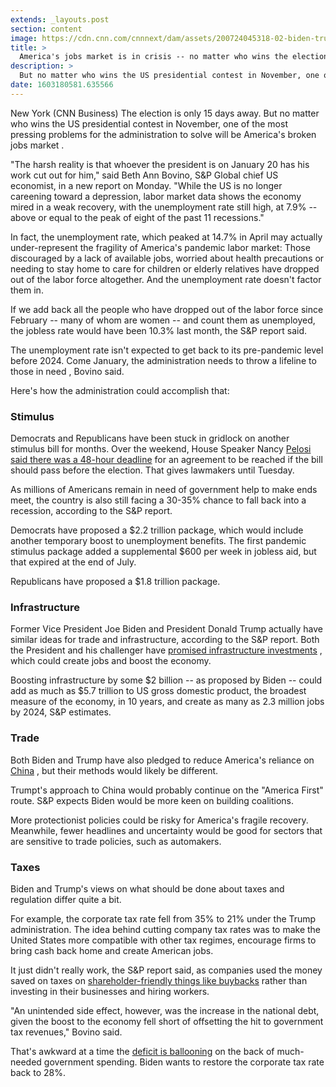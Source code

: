 ```yaml
--- 
extends: _layouts.post 
section: content 
image: https://cdn.cnn.com/cnnnext/dam/assets/200724045318-02-biden-trump-split-super-tease.jpg 
title: > 
  America's jobs market is in crisis -- no matter who wins the election 
description: > 
  But no matter who wins the US presidential contest in November, one of the most pressing problems for the administration to solve will be America's broken jobs market .And the unemployment rate doesn't factor them in.The unemployment rate isn't expected to get back to its pre-pandemic level before 2024.InfrastructureFormer Vice President Joe Biden and President Donald Trump actually have similar ideas for trade and infrastructure, according to the S&P report.For example, the corporate tax rate fell from 35% to 21% under the Trump administration. 
date: 1603180581.635566 
--- 
```

<div><p>New York (CNN Business) The election is only 15 days away. But no matter who wins the US presidential contest in November, one of the most pressing problems for the administration to solve will be America's broken jobs market .</p><p>"The harsh reality is that whoever the president is on January 20 has his work cut out for him," said Beth Ann Bovino, S&amp;P Global chief US economist, in a new report on Monday. "While the US is no longer careening toward a depression, labor market data shows the economy mired in a weak recovery, with the unemployment rate still high, at 7.9% -- above or equal to the peak of eight of the past 11 recessions."</p><p>In fact, the unemployment rate, which peaked at 14.7% in April may actually under-represent the fragility of America's pandemic labor market: Those discouraged by a lack of available jobs, worried about health precautions or needing to stay home to care for children or elderly relatives have dropped out of the labor force altogether. And the unemployment rate doesn't factor them in.</p><p>If we add back all the people who have dropped out of the labor force since February -- many of whom are women -- and count them as unemployed, the jobless rate would have been 10.3% last month, the S&amp;P report said.</p><p>The unemployment rate isn't expected to get back to its pre-pandemic level before 2024. Come January, the administration needs to throw a lifeline to those in need , Bovino said.</p><p class="zn-body__paragraph">Here's how the administration could accomplish that:</p><p class="zn-body__paragraph"><h3>Stimulus</h3></p><a></a><p>Democrats and Republicans have been stuck in gridlock on another stimulus bill for months. Over the weekend, House Speaker Nancy <a href="http://www.cnn.com/2020/10/18/politics/pelosi-stimulus-talks-election/index.html" target="_blank">Pelosi said there was a 48-hour deadline</a> for an agreement to be reached if the bill should pass before the election. That gives lawmakers until Tuesday.</p><p id="cnn-end-of-content" class="myFinance-widget"></p><p class="zn-body__paragraph">As millions of Americans remain in need of government help to make ends meet, the country is also still facing a 30-35% chance to fall back into a recession, according to the S&amp;P report. </p><p class="zn-body__paragraph">Democrats have proposed a $2.2 trillion package, which would include another temporary boost to unemployment benefits. The first pandemic stimulus package added a supplemental $600 per week in jobless aid, but that expired at the end of July.</p><p class="zn-body__paragraph">Republicans have proposed a $1.8 trillion package.</p><p class="zn-body__paragraph"><h3>Infrastructure</h3></p><a></a><p>Former Vice President Joe Biden and President Donald Trump actually have similar ideas for trade and infrastructure, according to the S&amp;P report. Both the President and his challenger have <a href="https://www.cnn.com/2020/10/13/economy/infrastructure-spending-biden-trump/index.html" target="_blank">promised infrastructure investments</a> , which could create jobs and boost the economy.</p><p class="zn-body__paragraph">Boosting infrastructure by some $2 billion -- as proposed by Biden -- could add as much as $5.7 trillion to US gross domestic product, the broadest measure of the economy, in 10 years, and create as many as 2.3 million jobs by 2024, S&amp;P estimates.</p><p class="zn-body__paragraph"><h3>Trade</h3></p><a></a><p>Both Biden and Trump have also pledged to reduce America's reliance on <a href="https://www.cnn.com/2020/10/18/economy/china-q3-gdp-intl-hnk/index.html" target="_blank">China</a> , but their methods would likely be different.</p><p class="zn-body__paragraph">Trumpt's approach to China would probably continue on the "America First" route. S&amp;P expects Biden would be more keen on building coalitions. </p><p class="zn-body__paragraph">More protectionist policies could be risky for America's fragile recovery. Meanwhile, fewer headlines and uncertainty would be good for sectors that are sensitive to trade policies, such as automakers.</p><p class="zn-body__paragraph"><h3>Taxes</h3></p><p class="zn-body__paragraph">Biden and Trump's views on what should be done about taxes and regulation differ quite a bit.</p><p class="zn-body__paragraph">For example, the corporate tax rate fell from 35% to 21% under the Trump administration. The idea behind cutting company tax rates was to make the United States more compatible with other tax regimes, encourage firms to bring cash back home and create American jobs.</p><a></a><p>It just didn't really work, the S&amp;P report said, as companies used the money saved on taxes on <a href="https://www.cnn.com/2019/08/22/investing/stock-buybacks-drop-tax-cuts/index.html" target="_blank">shareholder-friendly things like buybacks</a> rather than investing in their businesses and hiring workers.</p><p></p><ul class="cn cn-list-hierarchical-xs cn--idx-27 cn-zoneAdContainer"></ul><p class="zn-body__paragraph">"An unintended side effect, however, was the increase in the national debt, given the boost to the economy fell short of offsetting the hit to government tax revenues," Bovino said.</p><a></a><p>That's awkward at a time the <a href="https://www.cnn.com/2020/10/16/economy/deficit-debt-treasury-2020/index.html" target="_blank">deficit is ballooning</a> on the back of much-needed government spending. Biden wants to restore the corporate tax rate back to 28%.</p></div>